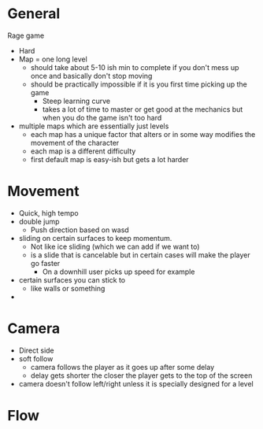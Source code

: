 # General
Rage game
- Hard
- Map = one long level
	- should take about 5-10 ish min to complete if you don't mess up once and basically don't stop moving
	- should be practically impossible if it is you first time picking up the game
		- Steep learning curve
		- takes a lot of time to master or get good at the mechanics but when you do the game isn't too hard
- multiple maps which are essentially just levels
	- each map has a unique factor that alters or in some way modifies the movement of the character
	- each map is a different difficulty
	- first default map is easy-ish but gets a lot harder


# Movement
- Quick, high tempo
- double jump
	- Push direction based on wasd
- sliding on certain surfaces to keep momentum.
	- Not like ice sliding (which we can add if we want to)
	- is a slide that is cancelable but in certain cases will make the player go faster
		- On a downhill user picks up speed for example
- certain surfaces you can stick to
	- like walls or something
-

# Camera
- Direct side
- soft follow
	- camera follows the player as it goes up after some delay
	- delay gets shorter the closer the player gets to the top of the screen
- camera doesn't follow left/right unless it is specially designed for a level



# Flow
